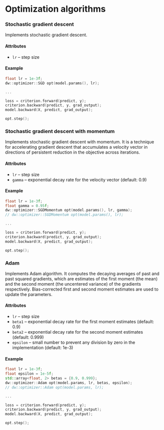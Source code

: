 # Optimization algorithms
### Stochastic gradient descent
Implements stochastic gradient descent.
#### Attributes
- `lr` – step size
#### Example
```cpp
float lr = 1e-3f;
dw::optimizer::SGD opt(model.params(), lr);

...

loss = criterion.forward(predict, y);
criterion.backward(predict, y, grad_output);
model.backward(X, predict, grad_output);

opt.step();
```

### Stochastic gradient descent with momentum
Implements stochastic gradient descent with momentum. It is a technique for accelerating gradient descent that accumulates a velocity
vector in directions of persistent reduction in the objective across iterations.
#### Attributes
- `lr` – step size
- `gamma` – exponential decay rate for the velocity
vector (default: 0.9)
#### Example
```cpp
float lr = 1e-3f;
float gamma = 0.95f;
dw::optimizer::SGDMomentum opt(model.params(), lr, gamma);
// dw::optimizer::SGDMomentum opt(model.params(), lr);

...

loss = criterion.forward(predict, y);
criterion.backward(predict, y, grad_output);
model.backward(X, predict, grad_output);

opt.step();
```

### Adam
Implements Adam algorithm. It computes the decaying averages of past and past squared gradients, which are estimates of the first moment (the mean) and the second moment (the uncentered variance) of the gradients respectively. Bias-corrected first and second moment estimates are used to update the parameters.
#### Attributes
- `lr` – step size
- `beta1` – exponential decay rate for the first moment estimates (default: 0.9)
- `beta2` – exponential decay rate for the second moment estimates (default: 0.999)
- `epsilon` – small number to prevent any division by zero in the implementation (default: 1e-3)
#### Example
```cpp
float lr = 1e-3f;
float epsilon = 1e-5f;
std::array<float, 2> betas = {0.9, 0.999};
dw::optimizer::Adam opt(model.params, lr, betas, epsilon);
// dw::optimizer::Adam opt(model.params, lr);

...

loss = criterion.forward(predict, y);
criterion.backward(predict, y, grad_output);
model.backward(X, predict, grad_output);

opt.step();
```
